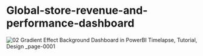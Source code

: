 # Global-store-revenue-and-performance-dashboard

![02 Gradient Effect Background Dashboard in PowerBI  Timelapse, Tutorial, Design _page-0001](https://github.com/saifhussain881/Global-store-revenue-and-performance-dashboard/assets/114691472/bf9ef88b-1f34-40f7-9f36-6383a5ab2972)
